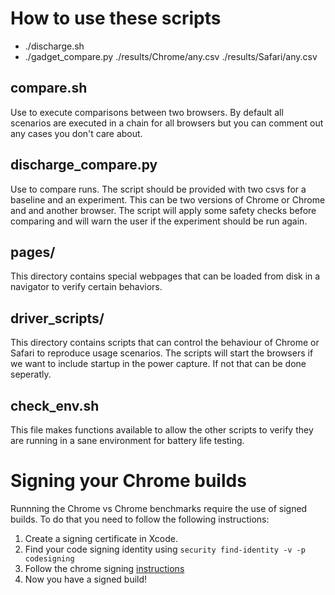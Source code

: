 # How to use these scripts
* ./discharge.sh
* ./gadget_compare.py ./results/Chrome/any.csv ./results/Safari/any.csv

## compare.sh
Use to execute comparisons between two browsers. By default all scenarios are executed in a chain for all browsers but you can comment out any cases you don't care about.

## discharge_compare.py
Use to compare runs. The script should be provided with two csvs for a baseline and an experiment. This can be two versions of Chrome or Chrome and and another browser. The script will apply some safety checks before comparing and will warn the user if the experiment should be run again.

## pages/
This directory contains special webpages that can be loaded from disk in a navigator to verify certain behaviors.

## driver_scripts/
This directory contains scripts that can control the behaviour of Chrome or Safari to reproduce usage scenarios. The scripts will start the browsers if we want to include startup in the power capture. If not that can be done seperatly.

## check_env.sh
This file makes functions available to allow the other scripts to verify they are running in a sane environment for battery life testing.

# Signing your Chrome builds
Runnning the Chrome vs Chrome benchmarks require the use of signed builds. To do that you need to follow the following instructions:

1. Create a signing certificate in Xcode.
2. Find your code signing identity using `security find-identity -v -p codesigning`
3. Follow the chrome signing [instructions](https://source.chromium.org/chromium/chromium/src/+/master:chrome/installer/mac/signing/README.md)
4. Now you have a signed build!
